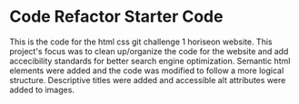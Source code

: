 # Code Refactor Starter Code

This is the code for the html css git challenge 1 horiseon website. This project's focus was to clean up/organize the code for the website and add accecibility standards for better search engine optimization. Semantic html elements were added and the code was modified to follow a more logical structure. Descriptive titles were added and accessible alt attributes were added to images.





